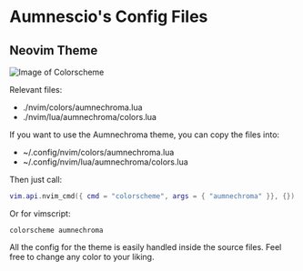 # Aumnescio's Config Files

## Neovim Theme

![Image of Colorscheme](https://i.imgur.com/KOqQ2bG.png)

Relevant files:

- ./nvim/colors/aumnechroma.lua
- ./nvim/lua/aumnechroma/colors.lua

If you want to use the Aumnechroma theme, you can copy the files into:

- ~/.config/nvim/colors/aumnechroma.lua
- ~/.config/nvim/lua/aumnechroma/colors.lua

Then just call:

```lua
vim.api.nvim_cmd({ cmd = "colorscheme", args = { "aumnechroma" }}, {})
```

Or for vimscript:

```vim
colorscheme aumnechroma
```

All the config for the theme is easily handled inside the source files. Feel free to change any color to your liking.
